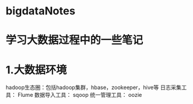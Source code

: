 # bigdataNotes
# 学习大数据过程中的一些笔记
# 1.大数据环境
hadoop生态圈：包括hadoop集群，hbase，zookeeper，hive等
日志采集工具： Flume
数据导入工具： sqoop
统一管理工具： oozie

